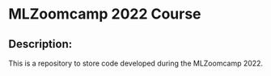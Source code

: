 # MLZoomcamp 2022 Course

## Description:

This is a repository to store code developed during the MLZoomcamp 2022.
